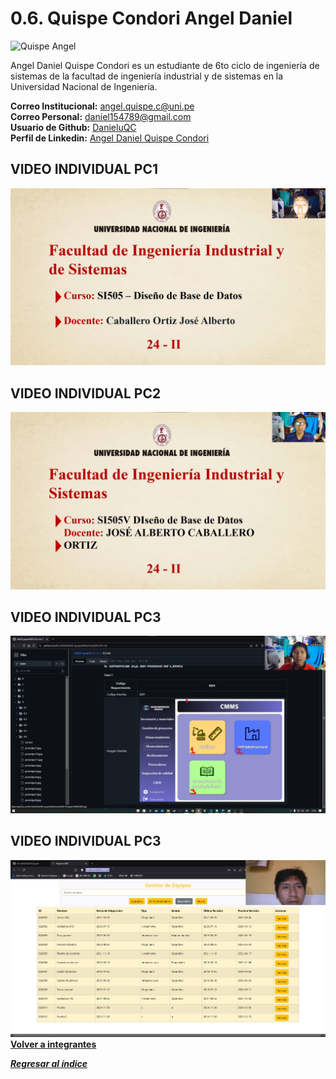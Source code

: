 # 0.6. Quispe Condori Angel Daniel

![Quispe Angel](https://media.licdn.com/dms/image/v2/D4E03AQEGzH4SHc808A/profile-displayphoto-shrink_800_800/profile-displayphoto-shrink_800_800/0/1665964111455?e=1730937600&v=beta&t=dwWGY7LceeD9Fx0D_IGk0oYYOzpZGWfJttVV-1X-mPA)

Angel Daniel Quispe Condori es un estudiante de 6to ciclo de ingeniería de sistemas de la facultad de ingeniería industrial y de sistemas en la Universidad Nacional de Ingeniería.

**Correo Institucional:** angel.quispe.c@uni.pe\
**Correo Personal:** daniel154789@gmail.com\
**Usuario de Github:** [DanieluQC](https://github.com/DanieluQC)\
**Perfil de Linkedin:** [Angel Daniel Quispe Condori](https://www.linkedin.com/in/angel-daniel-quispe-condori-510b6a253/)

## VIDEO INDIVIDUAL PC1

[![video dbd](pc1.jpg)](https://youtu.be/6n1pIIRYGvk)

## VIDEO INDIVIDUAL PC2

[![video dbd](pc2.jpg)](https://youtu.be/wiWtSdhkZwQ)

## VIDEO INDIVIDUAL PC3

[![video dbd](pc3.png)](https://youtu.be/xk_JHBTzjg0?feature=shared)

## VIDEO INDIVIDUAL PC3

[![video dbd](pc4.png)](https://youtu.be/0JAZXAnesiw)
**[Volver a integrantes](../../0/0.md)**

**_[Regresar al índice](../../README.md)_**
